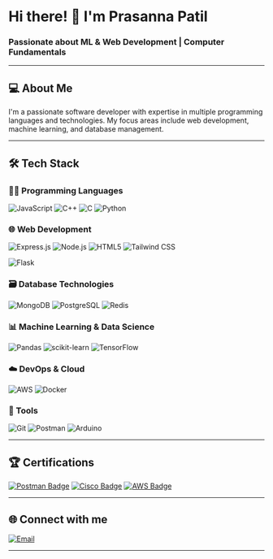 # Hi there! 👋 I'm Prasanna Patil

###  Passionate about ML & Web Development | Computer Fundamentals

---

## 💻 About Me

I'm a passionate software developer with expertise in multiple programming languages and technologies. My focus areas include web development, machine learning, and database management.

---

## 🛠️ Tech Stack

### 👨‍💻 Programming Languages
![JavaScript](https://img.shields.io/badge/JavaScript-F7DF1E?style=for-the-badge&logo=javascript&logoColor=black)
![C++](https://img.shields.io/badge/C%2B%2B-00599C?style=for-the-badge&logo=c%2B%2B&logoColor=white)  ![C](https://img.shields.io/badge/C-00599C?style=for-the-badge&logo=c&logoColor=white)
![Python](https://img.shields.io/badge/Python-3776AB?style=for-the-badge&logo=python&logoColor=white)

### 🌐 Web Development
![Express.js](https://img.shields.io/badge/Express-000000?style=for-the-badge&logo=express&logoColor=white)
![Node.js](https://img.shields.io/badge/Node.js-43853D?style=for-the-badge&logo=nodejs&logoColor=white)
![HTML5](https://img.shields.io/badge/HTML5-E34F26?style=for-the-badge&logo=html5&logoColor=white)
![Tailwind CSS](https://img.shields.io/badge/Tailwind_CSS-38B2AC?style=for-the-badge&logo=tailwind-css&logoColor=white)

![Flask](https://img.shields.io/badge/Flask-000000?style=for-the-badge&logo=flask&logoColor=white)

### 🗃️ Database Technologies
![MongoDB](https://img.shields.io/badge/MongoDB-4EA94B?style=for-the-badge&logo=mongodb&logoColor=white)
![PostgreSQL](https://img.shields.io/badge/PostgreSQL-316192?style=for-the-badge&logo=postgresql&logoColor=white)
![Redis](https://img.shields.io/badge/Redis-DC382D?style=for-the-badge&logo=redis&logoColor=white)

### 📊 Machine Learning & Data Science
![Pandas](https://img.shields.io/badge/Pandas-2C2D72?style=for-the-badge&logo=pandas&logoColor=white)
![scikit-learn](https://img.shields.io/badge/scikit--learn-F7931E?style=for-the-badge&logo=scikit-learn&logoColor=white)
![TensorFlow](https://img.shields.io/badge/TensorFlow-FF6F00?style=for-the-badge&logo=tensorflow&logoColor=white)

### ☁️ DevOps & Cloud
![AWS](https://img.shields.io/badge/AWS-232F3E?style=for-the-badge&logo=amazon-aws&logoColor=white)
![Docker](https://img.shields.io/badge/Docker-2CA5E0?style=for-the-badge&logo=docker&logoColor=white)

### 🧰 Tools
![Git](https://img.shields.io/badge/Git-F05032?style=for-the-badge&logo=git&logoColor=white)
![Postman](https://img.shields.io/badge/Postman-FF6C37?style=for-the-badge&logo=postman&logoColor=white)
![Arduino](https://img.shields.io/badge/Arduino-00979D?style=for-the-badge&logo=Arduino&logoColor=white)

---

## 🏆 Certifications

<div align="left">
  <a href="https://drive.google.com/file/d/1lmDaBs5o0OBi6GJb3vUdZQQ_thCg3zeE/view?usp=sharing"><img src="https://img.shields.io/badge/Postman%20API%20Fundamentals-FF6C37?style=for-the-badge&logo=postman&logoColor=white" alt="Postman Badge"/></a>
  <a href="https://drive.google.com/file/d/1QXtJZH_xRJa4p5JqrXCq7XU41kRxdlI6/view?usp=sharing"><img src="https://img.shields.io/badge/Cisco%20Network%20Basics-1BA0D7?style=for-the-badge&logo=cisco&logoColor=white" alt="Cisco Badge"/></a>
  <a href="https://drive.google.com/file/d/1pNNYpnbwaXL6zhaZ6MUVFBv6mC9ZyY3N/view?usp=sharing"><img src="https://img.shields.io/badge/AWS%20Cloud%20Practitioner-232F3E?style=for-the-badge&logo=amazon-aws&logoColor=white" alt="AWS Badge"/></a>
</div>


---


## 🌐 Connect with me

[![Email](https://img.shields.io/badge/Email-D14836?style=for-the-badge&logo=gmail&logoColor=white)](mailto:prasannapatil038@gamil.com)

---

